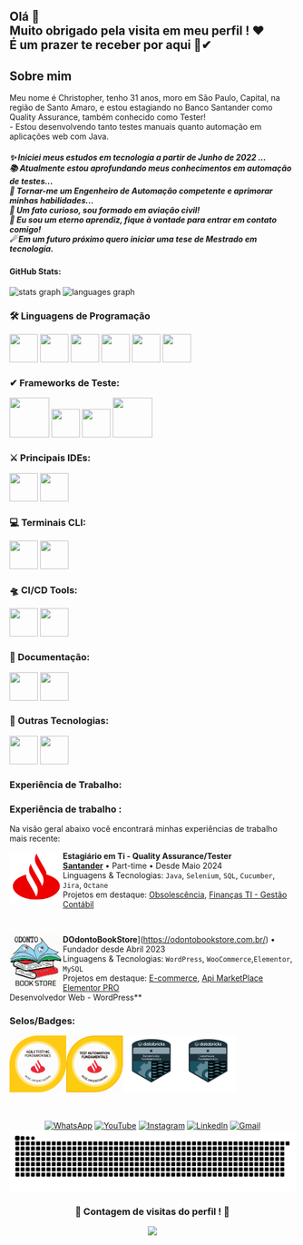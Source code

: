<h2 align="left">Olá 👋 <br>Muito obrigado pela visita em meu perfil ! ❤<br>É um prazer te receber por aqui 🙌✔</h2>

<h2 align="left">Sobre mim</h2>

<p align="left">Meu nome é Christopher, tenho 31 anos, moro em São Paulo, Capital, na região de Santo Amaro, e estou estagiando no Banco Santander como Quality Assurance, também conhecido como Tester! <br>- Estou desenvolvendo tanto testes manuais quanto automação em aplicações web com Java.</p>

<h5 align="left">
✨ Iniciei meus estudos em tecnologia a partir de Junho de 2022 ...<br>
📚 Atualmente estou aprofundando meus conhecimentos em automação de testes...<br>
🎯 Tornar-me um Engenheiro de Automação competente e aprimorar minhas habilidades...<br>
🎲 Um fato curioso, sou formado em aviação civil!<br>
🌱 Eu sou um eterno aprendiz, fique à vontade para entrar em contato comigo! <br>
☄ Em um futuro próximo quero iniciar uma tese de Mestrado em tecnologia.
</h5>

<h4 align="left">GitHub Stats:</h4>
<div>
  <img src="https://github-readme-stats.vercel.app/api?username=ChristopherADS&hide_title=false&hide_rank=false&show_icons=true&include_all_commits=true&count_private=true&disable_animations=false&theme=chartreuse-dark&locale=pt-br&hide_border=false&order=1" height="150" alt="stats graph" />
  <img src="https://github-readme-stats.vercel.app/api/top-langs?username=ChristopherADS&locale=pt-br&hide_title=false&layout=compact&card_width=320&langs_count=4&theme=chartreuse-dark&hide_border=false&order=2" height="150" alt="languages graph" />
</div>

<h3 align="left">🛠 Linguagens de Programação</h3>
<div>
  <img src="https://cdn.jsdelivr.net/gh/devicons/devicon@latest/icons/java/java-original-wordmark.svg" width="50" height="50" />
  <img src="https://cdn.jsdelivr.net/gh/devicons/devicon@latest/icons/python/python-original-wordmark.svg" width="50" height="50">
  <img src="https://cdn.jsdelivr.net/gh/devicons/devicon@latest/icons/javascript/javascript-original.svg" width="50" height="50" />
  <img src="https://cdn.jsdelivr.net/gh/devicons/devicon@latest/icons/html5/html5-original-wordmark.svg" width="50" height="50">
  <img src="https://cdn.jsdelivr.net/gh/devicons/devicon@latest/icons/css3/css3-original-wordmark.svg" width="50" height="50" />
  <img src="https://cdn.jsdelivr.net/gh/devicons/devicon@latest/icons/maven/maven-original.svg" width="50" height="50" />
</div>

<h3 align="left">✔ Frameworks de Teste:</h3>
<div>
  <img src="https://cdn.jsdelivr.net/gh/devicons/devicon@latest/icons/junit/junit-plain-wordmark.svg" width="70" height="70"/>
  <img src="https://cdn.jsdelivr.net/gh/devicons/devicon@latest/icons/selenium/selenium-original.svg" width="50" height="50">
  <img src="https://cdn.jsdelivr.net/gh/devicons/devicon@latest/icons/cypressio/cypressio-original-wordmark.svg" width="50" height="50" />
  <img src="https://cdn.jsdelivr.net/gh/devicons/devicon@latest/icons/cucumber/cucumber-plain-wordmark.svg" width="70" height="70">
</div>

<h3 align="left">⚔ Principais IDEs:</h3>
<div>
  <img src="https://cdn.jsdelivr.net/gh/devicons/devicon@latest/icons/intellij/intellij-original.svg" width="50" height="50" />
  <img src="https://cdn.jsdelivr.net/gh/devicons/devicon@latest/icons/vscode/vscode-original.svg" width="50" height="50" />
</div>

<h3 align="left">💻 Terminais CLI:</h3>
<div>
  <img src="https://cdn.jsdelivr.net/gh/devicons/devicon@latest/icons/powershell/powershell-original.svg" width="50" height="50" />
  <img src="https://cdn.jsdelivr.net/gh/devicons/devicon@latest/icons/git/git-original-wordmark.svg" width="50" height="50" />
</div>

<h3 align="left">🛸 CI/CD Tools:</h3>
<div>
  <img src="https://cdn.jsdelivr.net/gh/devicons/devicon@latest/icons/jenkins/jenkins-original.svg" width="50" height="50">
  <img src="https://cdn.jsdelivr.net/gh/devicons/devicon@latest/icons/karatelabs/karatelabs-original-wordmark.svg" width="50" height="50" />
</div>

<h3 align="left">👔 Documentação:</h3>
<div>
  <img src="https://cdn.jsdelivr.net/gh/devicons/devicon@latest/icons/confluence/confluence-original-wordmark.svg" width="50" height="50" />
  <img src="https://cdn.jsdelivr.net/gh/devicons/devicon@latest/icons/jira/jira-original-wordmark.svg" width="50" height="50" />
</div>

<h3 align="left">📌 Outras Tecnologias:</h3>
<div>
  <img src="https://cdn.jsdelivr.net/gh/devicons/devicon@latest/icons/wordpress/wordpress-original.svg" width="50" height="50">
  <img src="https://cdn.jsdelivr.net/gh/devicons/devicon@latest/icons/woocommerce/woocommerce-original-wordmark.svg" width="50" height="50">
</div>

<h3 align="left">Experiência de Trabalho:</h3>

<h3 align="left"> Experiência de trabalho :  </h3>

Na visão geral abaixo você encontrará minhas experiências de trabalho mais recente:

[<img align="left" height="94px" width="94px" alt="Santander" src="santander-logo.svg" />](https://www.santander.com.br/)

**Estagiário em Ti - Quality Assurance/Tester** \
[**Santander**](https://www.santander.com.br/) • Part-time • Desde Maio 2024 \
Linguagens & Tecnologias: `Java`, `Selenium`, `SQL`, `Cucumber`, `Jira`, `Octane` \
Projetos em destaque: [Obsolescência](https://www.santander.com.br/), [Finanças TI - Gestão Contábil](https://www.santander.com.br/)

<br/>

[<img align="left" height="94px" width="94px" alt="OdontoBookStore" src="OdontoBookStoreSVG.svg" />](https://odontobookstore.com.br/)

**DOdontoBookStore**](https://odontobookstore.com.br/) • Fundador desde Abril 2023 \
Linguagens & Tecnologias: `WordPress`, `WooCommerce`,`Elementor`, `MySQL`\
Projetos em destaque: [E-commerce](https://odontobookstore.com.br/), [Api MarketPlace](https://odontobookstore.com.br/) [Elementor PRO](https://odontobookstore.com.br/)
<br/>Desenvolvedor Web - WordPress** 
<h3 align="left">Selos/Badges:</h3>
<div>
  <a href="https://www.credly.com/badges/25f26ff4-c8f4-47fd-8737-a02081242d7a/linked_in_profile"><img align="left" height="100" width="100" alt="Test Agile" src="Test Agile.svg" /></a>
  <a href="https://www.credly.com/badges/832cd0a7-d922-4e48-9790-a129c221b063/linked_in_profile"><img align="left" height="100" width="100" alt="Test Automation" src="Test automation.svg" /></a>
  <a href="https://credentials.databricks.com/0b122a6f-2e8b-4763-9472-03ce99cc4267#gs.gptynb"><img align="left" height="100" width="100" alt="Databricks Foundation" src="Databricks Fundation.svg" /></a>
  <a href="https://credentials.databricks.com/32e7eae3-dd2d-43a8-b95d-74cb7f7361ea"><img align="left" height="100" width="100" alt="Lakehouse" src="Lakehouse.svg" /></a>
</div>

<br><br><br><br><br><br><br><br>

<!-- Contatos e Contagem de Visitas -->
<div align="center">
  <a href="https://wa.me/11987959666"><img src="https://img.shields.io/badge/WhatsApp-25D366?style=for-the-badge&logo=whatsapp&logoColor=white" alt="WhatsApp"></a>
  <a href="https://www.youtube.com/@ChristopherADS"><img src="https://img.shields.io/badge/YouTube-FF0000?style=for-the-badge&logo=youtube&logoColor=white" alt="YouTube"></a>
  <a href="https://www.instagram.com/christopher.windsor_/"><img src="https://img.shields.io/badge/Instagram-E4405F?style=for-the-badge&logo=instagram&logoColor=white" alt="Instagram"></a>
  <a href="https://www.linkedin.com/in/christopher-souza-7a7391109/"><img src="https://img.shields.io/badge/LinkedIn-0077B5?style=for-the-badge&logo=linkedin&logoColor=white" alt="LinkedIn"></a>
  <a href="mailto:christopher.contatol@gmail.com"><img src="https://img.shields.io/badge/Gmail-D14836?style=for-the-badge&logo=gmail&logoColor=white" alt="Gmail"></a>
</div>

<picture align="center">
  <source media="(prefers-color-scheme: dark)" srcset="https://raw.githubusercontent.com/ChristopherADS/ChristopherADS/output/github-contribution-grid-s

  <br>
<picture align="center">
  <source media="(prefers-color-scheme: dark)" srcset="https://raw.githubusercontent.com/ChristopherADS/ChristopherADS/output/github-contribution-grid-snake-dark.svg">
  <source media="(prefers-color-scheme: light)" srcset="https://raw.githubusercontent.com/ChristopherADS/ChristopherADS/output/github-contribution-grid-snake-dark.svg">
  <img align="center" alt="github contribution grid snake animation" src="https://raw.githubusercontent.com/ChristopherADS/ChristopherADS/output/github-contribution-grid-snake.svg">
</picture>

<div align="center">
  <h3><b>📍 Contagem de visitas do perfil ! 📍 </b></h3>
</div>
<div align="center">
  <img src="https://profile-counter.glitch.me/ChristopherADS/count.svg?"  />
</div> 

